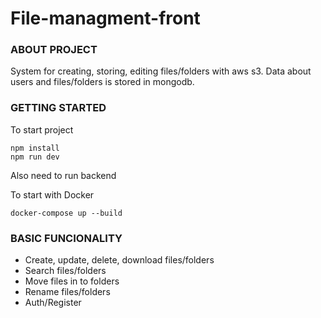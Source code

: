 # File-managment-front

### ABOUT PROJECT

System for creating, storing, editing files/folders with aws s3. Data about users and files/folders is stored in mongodb.

### GETTING STARTED

To start project
```
npm install
npm run dev
```
Also need to run backend

To start with Docker
```
docker-compose up --build
```

### BASIC FUNCIONALITY

- Create, update, delete, download files/folders
- Search files/folders
- Move files in to folders
- Rename files/folders
- Auth/Register

